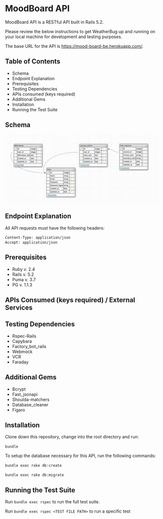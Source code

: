 # MoodBoard API

MoodBoard API is a RESTful API built in Rails 5.2.

Please review the below instructions to get WeatherBug up and running on your local machine for development and testing purposes.

The base URL for the API is https://mood-board-be.herokuapp.com/.

## Table of Contents

* Schema
* Endpoint Explanation
* Prerequisites
* Testing Dependencies
* APIs consumed (keys required)
* Additional Gems
* Installation
* Running the Test Suite

## Schema
![](schema.png)

## Endpoint Explanation

All API requests must have the following headers:

```
Content-Type: application/json
Accept: application/json
```

## Prerequisites

* Ruby v. 2.4
* Rails v. 5.2
* Puma v. 3.7
* PG v. 1.1.3

## APIs Consumed (keys required) / External Services


## Testing Dependencies

* Rspec-Rails
* Capybara
* Factory_bot_rails
* Webmock
* VCR
* Faraday

## Additional Gems

* Bcrypt
* Fast_jsonapi
* Shoulda-matchers
* Database_cleaner
* Figaro

## Installation
Clone down this repository, change into the root directory and run:

`bundle`

To setup the database necessary for this API, run the following commands:

`bundle exec rake db:create`

`bundle exec rake db:migrate`

## Running the Test Suite

Run `bundle exec rspec` to run the full test suite.

Run `bundle exec rspec <TEST FILE PATH>` to run a specific test
